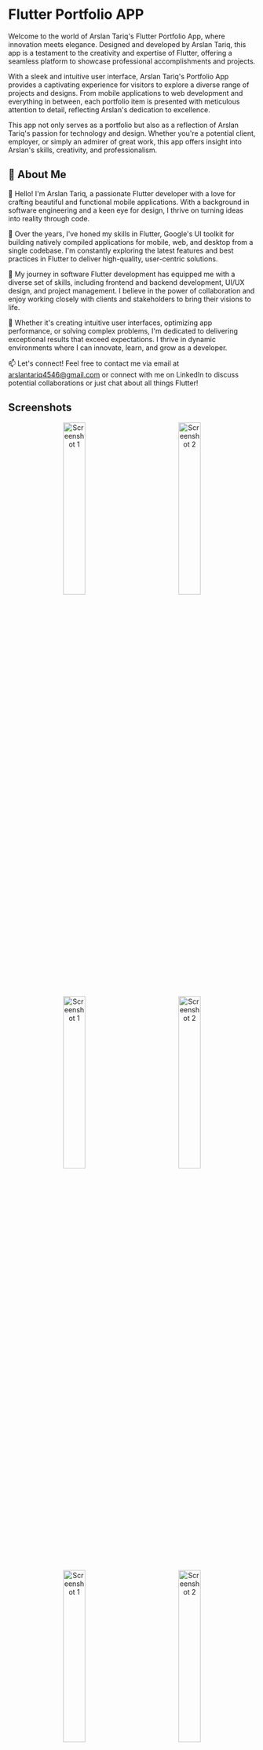 
# Flutter Portfolio APP

Welcome to the world of Arslan Tariq's Flutter Portfolio App, where innovation meets elegance. Designed and developed by Arslan Tariq, this app is a testament to the creativity and expertise of Flutter, offering a seamless platform to showcase professional accomplishments and projects.

With a sleek and intuitive user interface, Arslan Tariq's Portfolio App provides a captivating experience for visitors to explore a diverse range of projects and designs. From mobile applications to web development and everything in between, each portfolio item is presented with meticulous attention to detail, reflecting Arslan's dedication to excellence.

This app not only serves as a portfolio but also as a reflection of Arslan Tariq's passion for technology and design. Whether you're a potential client, employer, or simply an admirer of great work, this app offers insight into Arslan's skills, creativity, and professionalism.


## 🚀 About Me
👋 Hello! I'm Arslan Tariq, a passionate Flutter developer with a love for crafting beautiful and functional mobile applications. With a background in software engineering and a keen eye for design, I thrive on turning ideas into reality through code.

🚀 Over the years, I've honed my skills in Flutter, Google's UI toolkit for building natively compiled applications for mobile, web, and desktop from a single codebase. I'm constantly exploring the latest features and best practices in Flutter to deliver high-quality, user-centric solutions.

💼 My journey in software Flutter development has equipped me with a diverse set of skills, including frontend and backend development, UI/UX design, and project management. I believe in the power of collaboration and enjoy working closely with clients and stakeholders to bring their visions to life.

🌟 Whether it's creating intuitive user interfaces, optimizing app performance, or solving complex problems, I'm dedicated to delivering exceptional results that exceed expectations. I thrive in dynamic environments where I can innovate, learn, and grow as a developer.

📫 Let's connect! Feel free to contact me via email at arslantariq4546@gmail.com or connect with me on LinkedIn to discuss potential collaborations or just chat about all things Flutter!

## Screenshots

<p align="center">
  <img src="https://github.com/Arslan4546/Portfolio-App-by-ArslanTariq/blob/main/assets/screenshoot/ss1.png" alt="Screenshot 1" width="30%" style="margin: 0 40px;"/>
  <img src="https://github.com/Arslan4546/Portfolio-App-by-ArslanTariq/blob/main/assets/screenshoot/ss2.png" alt="Screenshot 2" width="30%" style="margin: 0 40px;"/>
   <img src="https://github.com/Arslan4546/Portfolio-App-by-ArslanTariq/blob/main/assets/screenshoot/ss3.png" alt="Screenshot 1" width="30%" style="margin: 0 40px;"/>
  <img src="https://github.com/Arslan4546/Portfolio-App-by-ArslanTariq/blob/main/assets/screenshoot/ss4.png" alt="Screenshot 2" width="30%" style="margin: 0 40px;"/>
   <img src="https://github.com/Arslan4546/Portfolio-App-by-ArslanTariq/blob/main/assets/screenshoot/ss5.png" alt="Screenshot 1" width="30%" style="margin: 0 40px;"/>
  <img src="https://github.com/Arslan4546/Portfolio-App-by-ArslanTariq/blob/main/assets/screenshoot/ss6.png" alt="Screenshot 2" width="30%" style="margin: 0 40px;"/>
   <img src="https://github.com/Arslan4546/Portfolio-App-by-ArslanTariq/blob/main/assets/screenshoot/ss7.png" alt="Screenshot 1" width="30%" style="margin: 0 40px;"/>
  <img src="https://github.com/Arslan4546/Portfolio-App-by-ArslanTariq/blob/main/assets/screenshoot/ss9.png" alt="Screenshot 2" width="30%" style="margin: 0 40px;"/>
  <img src="https://github.com/Arslan4546/Portfolio-App-by-ArslanTariq/blob/main/assets/screenshoot/ss10.png" alt="Screenshot 2" width="30%" style="margin: 0 40px;"/>
</p>

## Contact Me

LinkedIn:https://www.linkedin.com/in/arslan4546/
GitHub:https://github.com/Arslan4546
Facebook:https://www.Facebook.com/Arslan4546
Instagram:https://www.instagram.com/arslantariq4546
Email: arslantariq4546@gmail.com



